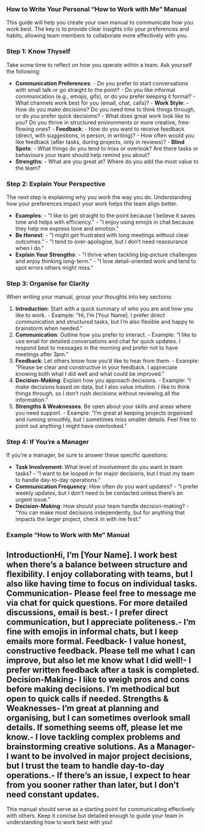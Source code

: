 ### How to Write Your Personal “How to Work with Me” Manual
This guide will help you create your own manual to communicate how you work best. The key is to provide clear insights into your preferences and habits, allowing team members to collaborate more effectively with you. 
### Step 1: Know Thyself
Take some time to reflect on how you operate within a team. Ask yourself the following:
- **Communication Preferences**:   - Do you prefer to start conversations with small talk or go straight to the point?  - Do you like informal communication (e.g., emojis, gifs), or do you prefer keeping it formal?  - What channels work best for you (email, chat, calls)?  - **Work Style**:   - How do you make decisions? Do you need time to think things through, or do you prefer quick decisions?  - What does great work look like to you? Do you thrive in structured environments or more creative, free-flowing ones?  - **Feedback**:   - How do you want to receive feedback (direct, with suggestions, in person, in writing)?  - How often would you like feedback (after tasks, during projects, only in reviews)?  - **Blind Spots**:   - What things do you tend to miss or overlook? Are there tasks or behaviours your team should help remind you about?
- **Strengths**:   - What are you great at? Where do you add the most value to the team?
### Step 2: Explain Your Perspective
The next step is explaining why you work the way you do. Understanding how your preferences impact your work helps the team align better.
- **Examples**:   - "I like to get straight to the point because I believe it saves time and helps with efficiency."  - "I enjoy using emojis in chat because they help me express tone and emotion."
- **Be Honest**:   - "I might get frustrated with long meetings without clear outcomes."  - "I tend to over-apologise, but I don’t need reassurance when I do."
- **Explain Your Strengths**:   - "I thrive when tackling big-picture challenges and enjoy thinking long-term."  - "I love detail-oriented work and tend to spot errors others might miss."
### Step 3: Organise for Clarity
When writing your manual, group your thoughts into key sections:
1. **Introduction**: Start with a quick summary of who you are and how you like to work.   - Example: “Hi, I’m [Your Name]. I prefer direct communication and structured tasks, but I’m also flexible and happy to brainstorm when needed.”
2. **Communication**: Outline how you prefer to interact.   - Example: “I like to use email for detailed conversations and chat for quick updates. I respond best to messages in the morning and prefer not to have meetings after 3pm.”
3. **Feedback**: Let others know how you’d like to hear from them.   - Example: “Please be clear and constructive in your feedback. I appreciate knowing both what I did well and what could be improved.”
4. **Decision-Making**: Explain how you approach decisions.   - Example: “I make decisions based on data, but I also value intuition. I like to think things through, so I don’t rush decisions without reviewing all the information.”
5. **Strengths & Weaknesses**: Be open about your skills and areas where you need support.   - Example: “I’m great at keeping projects organised and running smoothly, but I sometimes miss smaller details. Feel free to point out anything I might have overlooked.”
### Step 4: If You’re a Manager
If you’re a manager, be sure to answer these specific questions:
- **Task Involvement**: What level of involvement do you want in team tasks?  - “I want to be looped in for major decisions, but I trust my team to handle day-to-day operations.”
- **Communication Frequency**: How often do you want updates?  - “I prefer weekly updates, but I don’t need to be contacted unless there’s an urgent issue.”
- **Decision-Making**: How should your team handle decision-making?  - “You can make most decisions independently, but for anything that impacts the larger project, check in with me first.”


### Example “How to Work with Me” Manual
**Introduction**Hi, I’m [Your Name]. I work best when there’s a balance between structure and flexibility. I enjoy collaborating with teams, but I also like having time to focus on individual tasks.
**Communication**- Please feel free to message me via chat for quick questions. For more detailed discussions, email is best.- I prefer direct communication, but I appreciate politeness.- I’m fine with emojis in informal chats, but I keep emails more formal.
**Feedback**- I value honest, constructive feedback. Please tell me what I can improve, but also let me know what I did well!- I prefer written feedback after a task is completed.
**Decision-Making**- I like to weigh pros and cons before making decisions. I’m methodical but open to quick calls if needed.
**Strengths & Weaknesses**- I’m great at planning and organising, but I can sometimes overlook small details. If something seems off, please let me know.- I love tackling complex problems and brainstorming creative solutions.
**As a Manager**- I want to be involved in major project decisions, but I trust the team to handle day-to-day operations.- If there’s an issue, I expect to hear from you sooner rather than later, but I don’t need constant updates.
---
This manual should serve as a starting point for communicating effectively with others. Keep it concise but detailed enough to guide your team in understanding how to work best with you!